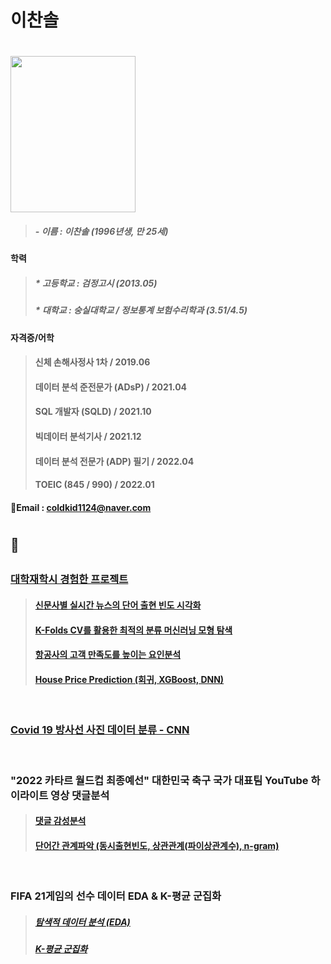 # 이찬솔  
#

<img width="200" height="250" src="https://user-images.githubusercontent.com/100699925/156291652-aa1a8a48-ab44-437c-aa76-93e031dba97f.jpg">

> 
> ##### - 이름 : 이찬솔 (1996년생, 만 25세)
#### 학력
> ##### * 고등학교 : 검정고시 (2013.05)
> ##### * 대학교 : 숭실대학교 / 정보통계 보험수리학과 (3.51/4.5)
#### 자격증/어학
> #### 신체 손해사정사 1차 / 2019.06
> #### 데이터 분석 준전문가 (ADsP) / 2021.04
> #### SQL 개발자 (SQLD) / 2021.10
> #### 빅데이터 분석기사 / 2021.12
> #### 데이터 분석 전문가 (ADP) 필기 / 2022.04
> #### TOEIC (845 / 990) / 2022.01
#### 📧Email : coldkid1124@naver.com

#

## 📌 

##

### [대학재학시 경험한 프로젝트](https://github.com/ChSSolee/Portfolio/blob/main/soongsil.md)
> #### [신문사별 실시간 뉴스의 단어 출현 빈도 시각화](https://github.com/ChSSolee/001/blob/main/README.md)
> #### [K-Folds CV를 활용한 최적의 분류 머신러닝 모형 탐색](https://github.com/ChSSolee/002/blob/main/README.md)
> #### [항공사의 고객 만족도를 높이는 요인분석](https://github.com/ChSSolee/003/blob/main/README.md)
> #### [House Price Prediction (회귀, XGBoost, DNN)](https://github.com/ChSSolee/R-study/blob/main/Housing%20Price/notebook3c484024bd%20(1).md)

<br/>

### [Covid 19 방사선 사진 데이터 분류 - CNN](https://github.com/ChSSolee/R-study/blob/main/cnn-in-r/cnn-in-r.md)

<br/>

### "2022 카타르 월드컵 최종예선" 대한민국 축구 국가 대표팀 YouTube 하이라이트 영상 댓글분석
> #### [댓글 감성분석](https://github.com/ChSSolee/R-study/blob/main/%EA%B0%90%EC%84%B1%EB%B6%84%EC%84%9D1/%EA%B0%90%EC%84%B1%EB%B6%84%EC%84%9D1.ipynb)
> #### [단어간 관계파악 (동시출현빈도, 상관관계(파이상관계수), n-gram)](https://github.com/ChSSolee/R-study/blob/main/%EB%8B%A8%EC%96%B4%EA%B0%84%20%EA%B4%80%EA%B3%84%20%ED%8C%8C%EC%95%85/%EB%8B%A8%EC%96%B4%EA%B0%84%20%EA%B4%80%EA%B3%84%20%ED%8C%8C%EC%95%85.ipynb)

<br/>

### FIFA 21게임의 선수 데이터 EDA & K-평균 군집화
> ##### [탐색적 데이터 분석 (EDA)](https://github.com/ChSSolee/R-study/blob/main/EDA%20%26%20Vis/EDA%20%26%20Vis.md)
> ##### [K-평균 군집화](https://github.com/ChSSolee/R-study/blob/main/fifa21_K-Means2/fifa21_K-Means.md)


